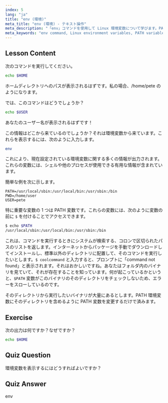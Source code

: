 ```yaml
---
index: 5
lang: "ja"
title: "env (環境)"
meta_title: "env (環境) - テキスト操作"
meta_description: "「env」コマンドを使用して Linux 環境変数について学びます。PATH、HOME、USER 変数について理解します。Linux 環境を管理するための初心者向けガイドを入手してください。"
meta_keywords: "env command, Linux environment variables, PATH variable, Linux tutorial, beginner Linux, shell variables, Linux guide"
---
```


## Lesson Content

次のコマンドを実行してください。

```bash
echo $HOME
```

ホームディレクトリへのパスが表示されるはずです。私の場合、/home/pete のようになります。

では、このコマンドはどうでしょうか？

```bash
echo $USER
```

あなたのユーザー名が表示されるはずです！

この情報はどこから来ているのでしょうか？それは環境変数から来ています。これらを表示するには、次のように入力します。

```bash
env
```

これにより、現在設定されている環境変数に関する多くの情報が出力されます。これらの変数には、シェルや他のプロセスが使用できる有用な情報が含まれています。

簡単な例を次に示します。

```plaintext
PATH=/usr/local/sbin:/usr/local/bin:/usr/sbin:/bin
PWD=/home/user
USER=pete
```

特に重要な変数の 1 つは PATH 変数です。これらの変数には、次のように変数の前に `$` を付けることでアクセスできます。

```bash
$ echo $PATH
/usr/local/sbin:/usr/local/bin:/usr/sbin:/bin
```

これは、コマンドを実行するときにシステムが検索する、コロンで区切られたパスのリストを返します。インターネットからパッケージを手動でダウンロードしてインストールし、標準以外のディレクトリに配置して、そのコマンドを実行したいとします。`$ coolcommand` と入力すると、プロンプトに「command not found」と表示されます。それはおかしいですね。あなたはフォルダ内のバイナリを見ていて、それが存在することを知っています。何が起こっているかというと、`$PATH` 変数がこのバイナリのそのディレクトリをチェックしないため、エラーをスローしているのです。

そのディレクトリから実行したいバイナリが大量にあるとします。PATH 環境変数にそのディレクトリを含めるように PATH 変数を変更するだけで済みます。

## Exercise

次の出力は何ですか？なぜですか？

```bash
echo $HOME
```

## Quiz Question

環境変数を表示するにはどうすればよいですか？

## Quiz Answer

env
